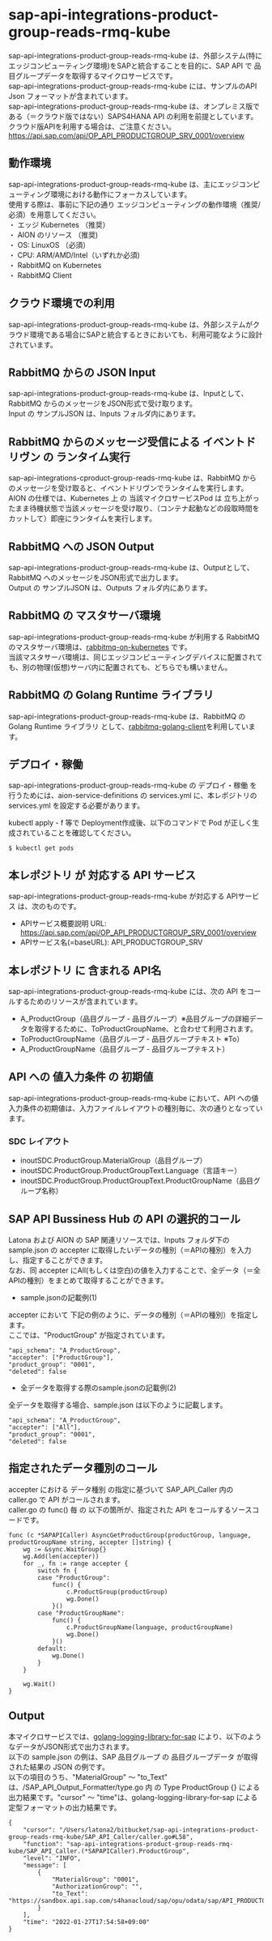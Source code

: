 # sap-api-integrations-product-group-reads-rmq-kube
sap-api-integrations-product-group-reads-rmq-kube は、外部システム(特にエッジコンピューティング環境)をSAPと統合することを目的に、SAP API で 品目グループデータを取得するマイクロサービスです。    
sap-api-integrations-product-group-reads-rmq-kube には、サンプルのAPI Json フォーマットが含まれています。   
sap-api-integrations-product-group-reads-rmq-kube は、オンプレミス版である（＝クラウド版ではない）SAPS4HANA API の利用を前提としています。クラウド版APIを利用する場合は、ご注意ください。   
https://api.sap.com/api/OP_API_PRODUCTGROUP_SRV_0001/overview

## 動作環境  
sap-api-integrations-product-group-reads-rmq-kube は、主にエッジコンピューティング環境における動作にフォーカスしています。  
使用する際は、事前に下記の通り エッジコンピューティングの動作環境（推奨/必須）を用意してください。  
・ エッジ Kubernetes （推奨）    
・ AION のリソース （推奨)    
・ OS: LinuxOS （必須）    
・ CPU: ARM/AMD/Intel（いずれか必須)    
・ RabbitMQ on Kubernetes  
・ RabbitMQ Client

## クラウド環境での利用
sap-api-integrations-product-group-reads-rmq-kube は、外部システムがクラウド環境である場合にSAPと統合するときにおいても、利用可能なように設計されています。  

## RabbitMQ からの JSON Input

sap-api-integrations-product-group-reads-rmq-kube は、Inputとして、RabbitMQ からのメッセージをJSON形式で受け取ります。  
Input の サンプルJSON は、Inputs フォルダ内にあります。  

## RabbitMQ からのメッセージ受信による イベントドリヴン の ランタイム実行

sap-api-integrations-cproduct-group-reads-rmq-kube は、RabbitMQ からのメッセージを受け取ると、イベントドリヴンでランタイムを実行します。  
AION の仕様では、Kubernetes 上 の 当該マイクロサービスPod は 立ち上がったまま待機状態で当該メッセージを受け取り、（コンテナ起動などの段取時間をカットして）即座にランタイムを実行します。　

## RabbitMQ への JSON Output

sap-api-integrations-product-group-reads-rmq-kube は、Outputとして、RabbitMQ へのメッセージをJSON形式で出力します。  
Output の サンプルJSON は、Outputs フォルダ内にあります。  

## RabbitMQ の マスタサーバ環境

sap-api-integrations-product-group-reads-rmq-kube が利用する RabbitMQ のマスタサーバ環境は、[rabbitmq-on-kubernetes](https://github.com/latonaio/rabbitmq-on-kubernetes) です。   
当該マスタサーバ環境は、同じエッジコンピューティングデバイスに配置されても、別の物理(仮想)サーバ内に配置されても、どちらでも構いません。  

## RabbitMQ の Golang Runtime ライブラリ

sap-api-integrations-product-group-reads-rmq-kube は、RabbitMQ の Golang Runtime ライブラリ として、[rabbitmq-golang-client](https://github.com/latonaio/rabbitmq-golang-client)を利用しています。  

## デプロイ・稼働

sap-api-integrations-product-group-reads-rmq-kube の デプロイ・稼働 を行うためには、aion-service-definitions の services.yml に、本レポジトリの services.yml を設定する必要があります。  

kubectl apply - f 等で Deployment作成後、以下のコマンドで Pod が正しく生成されていることを確認してください。  
```
$ kubectl get pods
```

## 本レポジトリ が 対応する API サービス
sap-api-integrations-product-group-reads-rmq-kube が対応する APIサービス は、次のものです。

* APIサービス概要説明 URL: https://api.sap.com/api/OP_API_PRODUCTGROUP_SRV_0001/overview  
* APIサービス名(=baseURL): API_PRODUCTGROUP_SRV

## 本レポジトリ に 含まれる API名
sap-api-integrations-product-group-reads-rmq-kube には、次の API をコールするためのリソースが含まれています。  

* A_ProductGroup（品目グループ - 品目グループ）※品目グループの詳細データを取得するために、ToProductGroupName、と合わせて利用されます。
* ToProductGroupName（品目グループ - 品目グループテキスト ※To）
* A_ProductGroupName（品目グループ - 品目グループテキスト）

## API への 値入力条件 の 初期値
sap-api-integrations-product-group-reads-rmq-kube において、API への値入力条件の初期値は、入力ファイルレイアウトの種別毎に、次の通りとなっています。  

### SDC レイアウト

* inoutSDC.ProductGroup.MaterialGroup（品目グループ）
* inoutSDC.ProductGroup.ProductGroupText.Language（言語キー）
* inoutSDC.ProductGroup.ProductGroupText.ProductGroupName（品目グループ名称）

## SAP API Bussiness Hub の API の選択的コール

Latona および AION の SAP 関連リソースでは、Inputs フォルダ下の sample.json の accepter に取得したいデータの種別（＝APIの種別）を入力し、指定することができます。  
なお、同 accepter にAll(もしくは空白)の値を入力することで、全データ（＝全APIの種別）をまとめて取得することができます。  

* sample.jsonの記載例(1)  

accepter において 下記の例のように、データの種別（＝APIの種別）を指定します。  
ここでは、"ProductGroup" が指定されています。

```
"api_schema": "A_ProductGroup",
"accepter": ["ProductGroup"],
"product_group": "0001",
"deleted": false
```
  
* 全データを取得する際のsample.jsonの記載例(2)  

全データを取得する場合、sample.json は以下のように記載します。  

```
"api_schema": "A_ProductGroup",
"accepter": ["All"],
"product_group": "0001",
"deleted": false
```

## 指定されたデータ種別のコール

accepter における データ種別 の指定に基づいて SAP_API_Caller 内の caller.go で API がコールされます。  
caller.go の func() 毎 の 以下の箇所が、指定された API をコールするソースコードです。  

```
func (c *SAPAPICaller) AsyncGetProductGroup(productGroup, language, productGroupName string, accepter []string) {
	wg := &sync.WaitGroup{}
	wg.Add(len(accepter))
	for _, fn := range accepter {
		switch fn {
		case "ProductGroup":
			func() {
				c.ProductGroup(productGroup)
				wg.Done()
			}()
		case "ProductGroupName":
			func() {
				c.ProductGroupName(language, productGroupName)
				wg.Done()
			}()
		default:
			wg.Done()
		}
	}

	wg.Wait()
}
```
## Output  
本マイクロサービスでは、[golang-logging-library-for-sap](https://github.com/latonaio/golang-logging-library-for-sap) により、以下のようなデータがJSON形式で出力されます。  
以下の sample.json の例は、SAP 品目グループ の 品目グループデータ が取得された結果の JSON の例です。  
以下の項目のうち、"MaterialGroup" ～ "to_Text" は、/SAP_API_Output_Formatter/type.go 内 の Type ProductGroup {} による出力結果です。"cursor" ～ "time"は、golang-logging-library-for-sap による 定型フォーマットの出力結果です。  

```
{
	"cursor": "/Users/latona2/bitbucket/sap-api-integrations-product-group-reads-rmq-kube/SAP_API_Caller/caller.go#L58",
	"function": "sap-api-integrations-product-group-reads-rmq-kube/SAP_API_Caller.(*SAPAPICaller).ProductGroup",
	"level": "INFO",
	"message": [
		{
			"MaterialGroup": "0001",
			"AuthorizationGroup": "",
			"to_Text": "https://sandbox.api.sap.com/s4hanacloud/sap/opu/odata/sap/API_PRODUCTGROUP_SRV/A_ProductGroup('0001')/to_Text"
		}
	],
	"time": "2022-01-27T17:54:58+09:00"
}
```
